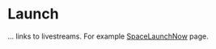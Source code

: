 # Launch
... links to livestreams. For example [SpaceLaunchNow](https://spacelaunchnow.me/launch/falcon-9-block-5-spaceflight-sso-a-1286/) page.
